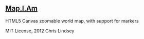 ## [Map.I.Am](http://github.com/clindsey/map_i_am)

HTML5 Canvas zoomable world map, with support for markers

MIT License, 2012 Chris Lindsey
